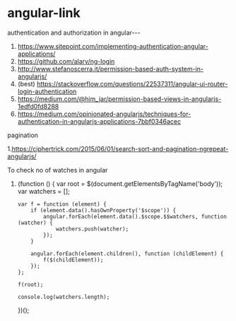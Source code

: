 # angular-link

authentication and authorization in angular--- 
  
1.  https://www.sitepoint.com/implementing-authentication-angular-applications/
2.  https://github.com/alarv/ng-login
3.  http://www.stefanoscerra.it/permission-based-auth-system-in-angularjs/
4. (best)   https://stackoverflow.com/questions/22537311/angular-ui-router-login-authentication
5.  https://medium.com/@him_jar/permission-based-views-in-angularjs-1edfd0fd8288
6.  https://medium.com/opinionated-angularjs/techniques-for-authentication-in-angularjs-applications-7bbf0346acec

pagination
 
1.https://ciphertrick.com/2015/06/01/search-sort-and-pagination-ngrepeat-angularjs/

To check no of watches  in angular

 1. (function () { 
        var root = $(document.getElementsByTagName('body'));
        var watchers = [];

        var f = function (element) {
            if (element.data().hasOwnProperty('$scope')) {
                angular.forEach(element.data().$scope.$$watchers, function (watcher) {
                    watchers.push(watcher);
                });
            }

            angular.forEach(element.children(), function (childElement) {
                f($(childElement));
            });
        };

        f(root);

        console.log(watchers.length);
    })();

